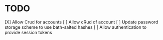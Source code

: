 # TODO
[X] Allow Crud for accounts
[ ] Allow cRud of account
[ ] Update password storage scheme to use bath-salted hashes
[ ] Allow authentication to provide session tokens
